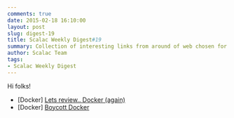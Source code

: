 ```yaml
---
comments: true
date: 2015-02-18 16:10:00
layout: post
slug: digest-19
title: Scalac Weekly Digest#19
summary: Collection of interesting links from around of web chosen for you by Scalac team
author: Scalac Team
tags:
- Scalac Weekly Digest
---
```


Hi folks!

* \[Docker\] [Lets review.. Docker (again)](http://iops.io/blog/docker-hype/)
* \[Docker\] [Boycott Docker](http://www.boycottdocker.org)


